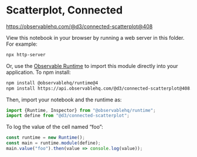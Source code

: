 # Scatterplot, Connected

https://observablehq.com/@d3/connected-scatterplot@408

View this notebook in your browser by running a web server in this folder. For
example:

~~~sh
npx http-server
~~~

Or, use the [Observable Runtime](https://github.com/observablehq/runtime) to
import this module directly into your application. To npm install:

~~~sh
npm install @observablehq/runtime@4
npm install https://api.observablehq.com/@d3/connected-scatterplot@408.tgz?v=3
~~~

Then, import your notebook and the runtime as:

~~~js
import {Runtime, Inspector} from "@observablehq/runtime";
import define from "@d3/connected-scatterplot";
~~~

To log the value of the cell named “foo”:

~~~js
const runtime = new Runtime();
const main = runtime.module(define);
main.value("foo").then(value => console.log(value));
~~~

